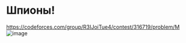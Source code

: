 # Шпионы!
https://codeforces.com/group/R3IJoiTue4/contest/316719/problem/M
![image](https://github.com/OrlovAlexey/Olympiad-programming/assets/33424589/8abf2be4-b896-4343-9811-5ef27bdb6e9f)
